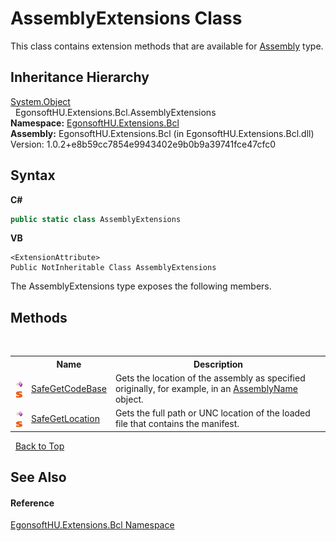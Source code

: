 # AssemblyExtensions Class
 

This class contains extension methods that are available for <a href="https://docs.microsoft.com/dotnet/api/system.reflection.assembly" target="_blank" rel="noopener noreferrer">Assembly</a> type.


## Inheritance Hierarchy
<a href="https://docs.microsoft.com/dotnet/api/system.object" target="_blank" rel="noopener noreferrer">System.Object</a><br />&nbsp;&nbsp;EgonsoftHU.Extensions.Bcl.AssemblyExtensions<br />
**Namespace:**&nbsp;<a href="N_EgonsoftHU_Extensions_Bcl.md">EgonsoftHU.Extensions.Bcl</a><br />**Assembly:**&nbsp;EgonsoftHU.Extensions.Bcl (in EgonsoftHU.Extensions.Bcl.dll) Version: 1.0.2+e8b59cc7854e9943402e9b0b9a39741fce47cfc0

## Syntax

**C#**<br />
``` C#
public static class AssemblyExtensions
```

**VB**<br />
``` VB
<ExtensionAttribute>
Public NotInheritable Class AssemblyExtensions
```

The AssemblyExtensions type exposes the following members.


## Methods
&nbsp;<table><tr><th></th><th>Name</th><th>Description</th></tr><tr><td>![Public method](media/pubmethod.gif "Public method")![Static member](media/static.gif "Static member")</td><td><a href="M_EgonsoftHU_Extensions_Bcl_AssemblyExtensions_SafeGetCodeBase.md">SafeGetCodeBase</a></td><td>
Gets the location of the assembly as specified originally, for example, in an <a href="https://docs.microsoft.com/dotnet/api/system.reflection.assemblyname" target="_blank" rel="noopener noreferrer">AssemblyName</a> object.</td></tr><tr><td>![Public method](media/pubmethod.gif "Public method")![Static member](media/static.gif "Static member")</td><td><a href="M_EgonsoftHU_Extensions_Bcl_AssemblyExtensions_SafeGetLocation.md">SafeGetLocation</a></td><td>
Gets the full path or UNC location of the loaded file that contains the manifest.</td></tr></table>&nbsp;
<a href="#assemblyextensions-class">Back to Top</a>

## See Also


#### Reference
<a href="N_EgonsoftHU_Extensions_Bcl.md">EgonsoftHU.Extensions.Bcl Namespace</a><br />